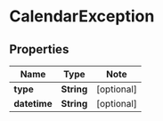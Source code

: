 
# CalendarException

## Properties

Name | Type | Note
---- | ---- | ----
**type** | **String** | [optional] 
**datetime** | **String** | [optional] 

